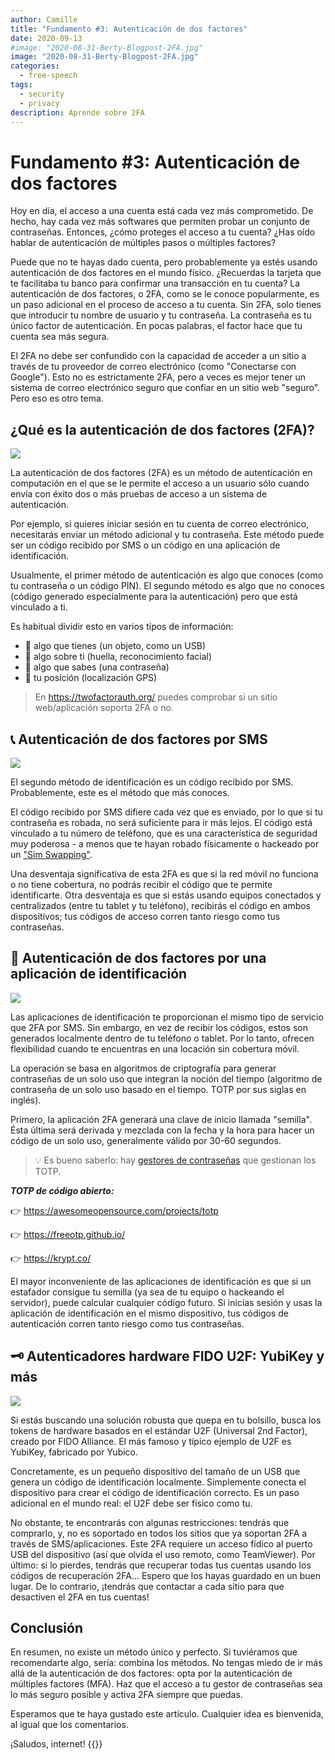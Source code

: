 ```yaml
---
author: Camille
title: "Fundamento #3: Autenticación de dos factores"
date: 2020-09-13
#image: "2020-08-31-Berty-Blogpost-2FA.jpg"
image: "2020-08-31-Berty-Blogpost-2FA.jpg"
categories:
  - free-speech
tags:
  - security
  - privacy
description: Aprende sobre 2FA
---
```


# Fundamento #3: Autenticación de dos factores


Hoy en día, el acceso a una cuenta está cada vez más comprometido. De hecho, hay cada vez más softwares que permiten probar un conjunto de contraseñas. Entonces, ¿cómo proteges el acceso a tu cuenta? ¿Has oído hablar de autenticación de múltiples pasos o múltiples factores?

Puede que no te hayas dado cuenta, pero probablemente ya estés usando autenticación de dos factores en el mundo físico. ¿Recuerdas la tarjeta que te facilitaba tu banco para confirmar una transacción en tu cuenta? La autenticación de dos factores, o 2FA, como se le conoce popularmente, es un paso adicional en el proceso de acceso a tu cuenta. Sin 2FA, solo tienes que introducir tu nombre de usuario y tu contraseña. La contraseña es tu único factor de autenticación. En pocas palabras, el factor hace que tu cuenta sea más segura.

El 2FA no debe ser confundido con la capacidad de acceder a un sitio a través de tu proveedor de correo electrónico (como "Conectarse con Google"). Esto no es estrictamente 2FA, pero a veces es mejor tener un sistema de correo electrónico seguro que confiar en un sitio web "seguro". Pero eso es otro tema.

## ¿Qué es la autenticación de dos factores (2FA)?

![](https://i.imgur.com/MJUVRuw.jpg)

La autenticación de dos factores (2FA) es un método de autenticación en computación en el que se le permite el acceso a un usuario sólo cuando envía con éxito dos o más pruebas de acceso a un sistema de autenticación.

Por ejemplo, si quieres iniciar sesión en tu cuenta de correo electrónico, necesitarás enviar un método adicional y tu contraseña. Este método puede ser un código recibido por SMS o un código en una aplicación de identificación.

Usualmente, el primer método de autenticación es algo que conoces (como tu contraseña o un código PIN). El segundo método es algo que no conoces (código generado especialmente para la autenticación) pero que está vinculado a ti.

Es habitual dividir esto en varios tipos de información:
- 🔑 algo que tienes (un objeto, como un USB)
- 🐾 algo sobre ti (huella, reconocimiento facial)
- 🧠 algo que sabes (una contraseña)
- 📍 tu posición (localización GPS)


> En https://twofactorauth.org/ puedes comprobar si un sitio web/aplicación soporta 2FA o no.

## 📞 Autenticación de dos factores por SMS

![](https://i.imgur.com/uuqGxCp.jpg)


El segundo método de identificación es un código recibido por SMS. Probablemente, este es el método que más conoces.

El código recibido por SMS difiere cada vez que es enviado, por lo que si tu contraseña es robada, no será suficiente para ir más lejos. El código está vinculado a tu número de teléfono, que es una característica de seguridad muy poderosa - a menos que te hayan robado físicamente o hackeado por un ["Sim Swapping"](https://berty.tech/blog/sim-swapping/).

Una desventaja significativa de esta 2FA es que si la red móvil no funciona o no tiene cobertura, no podrás recibir el código que te permite identificarte. Otra desventaja es que si estás usando equipos conectados y centralizados (entre tu tablet y tu teléfono), recibirás el código en ambos dispositivos; tus códigos de acceso corren tanto riesgo como tus contraseñas.


## 📱 Autenticación de dos factores por una aplicación de identificación

![](https://i.imgur.com/YuRNDY0.jpg)


Las aplicaciones de identificación te proporcionan el mismo tipo de servicio que 2FA por SMS. Sin embargo, en vez de recibir los códigos, estos son generados localmente dentro de tu teléfono o tablet. Por lo tanto, ofrecen flexibilidad cuando te encuentras en una locación sin cobertura móvil.

La operación se basa en algoritmos de criptografía para generar contraseñas de un solo uso que integran la noción del tiempo (algoritmo de contraseña de un solo uso basado en el tiempo. TOTP por sus siglas en inglés).

Primero, la aplicación 2FA generará una clave de inicio llamada "semilla". Ésta última será derivada y mezclada con la fecha y la hora para hacer un código de un solo uso, generalmente válido por 30-60 segundos.

> 💡 Es bueno saberlo: hay [gestores de contraseñas](https://berty.tech/blog/best-password-manager/) que gestionan los TOTP.

***TOTP de código abierto:***

👉 https://awesomeopensource.com/projects/totp

👉 https://freeotp.github.io/

👉 https://krypt.co/

El mayor inconveniente de las aplicaciones de identificación es que si un estafador consigue tu semilla (ya sea de tu equipo o hackeando el servidor), puede calcular cualquier código futuro. Si inicias sesión y usas la aplicación de identificación en el mismo dispositivo, tus códigos de autenticación corren tanto riesgo como tus contraseñas.


## 🗝️ Autenticadores hardware FIDO U2F: YubiKey y más

![](https://i.imgur.com/ZzJa77a.png)


Si estás buscando una solución robusta que quepa en tu bolsillo, busca los tokens de hardware basados en el estándar U2F (Universal 2nd Factor), creado por FIDO Alliance. El más famoso y típico ejemplo de U2F es YubiKey, fabricado por Yubico.

Concretamente, es un pequeño dispositivo del tamaño de un USB que genera un código de identificación localmente. Simplemente conecta el dispositivo para crear el código de identificación correcto. Es un paso adicional en el mundo real: el U2F debe ser físico como tu.

No obstante, te encontrarás con algunas restricciones: tendrás que comprarlo, y, no es soportado en todos los sitios que ya soportan 2FA a través de SMS/aplicaciones. Este 2FA requiere un acceso fídico al puerto USB del dispositivo (así que olvída el uso remoto, como TeamViewer). Por último: si lo pierdes, tendrás que recuperar todas tus cuentas usando los códigos de recuperación 2FA... Espero que los hayas guardado en un buen lugar. De lo contrario, ¡tendrás que contactar a cada sitio para que desactiven el 2FA en tus cuentas!


## Conclusión

En resumen, no existe un método único y perfecto. Si tuviéramos que recomendarte algo, sería: combina los métodos. No tengas miedo de ir más allá de la autenticación de dos factores: opta por la autenticación de múltiples factores (MFA). Haz que el acceso a tu gestor de contraseñas sea lo más seguro posible y activa 2FA siempre que puedas.

Esperamos que te haya gustado este artículo. Cualquier idea es bienvenida, al igual que los comentarios.

¡Saludos, internet!
{{<tweet id="1291024965630939136">}}

